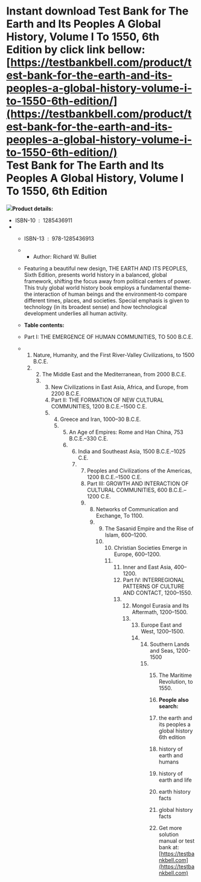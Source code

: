 Instant download **Test Bank for The Earth and Its Peoples A Global History, Volume I To 1550, 6th Edition** by click link bellow:  
[https://testbankbell.com/product/test-bank-for-the-earth-and-its-peoples-a-global-history-volume-i-to-1550-6th-edition/](https://testbankbell.com/product/test-bank-for-the-earth-and-its-peoples-a-global-history-volume-i-to-1550-6th-edition/)  
Test Bank for The Earth and Its Peoples A Global History, Volume I To 1550, 6th Edition
=======================================================================================


![](https://testbankbell.com/wp-content/uploads/2023/05/Test-Bank-for-The-Earth-and-Its-Peoples-A-Global-History-Volume-I-To-1550-6th-Edition-228x228-1.jpg)**Product details:**
* ISBN-10 ‏ : ‎ 1285436911
* * ISBN-13 ‏ : ‎ 978-1285436913
  * * Author: Richard W. Bulliet
   
  * Featuring a beautiful new design, THE EARTH AND ITS PEOPLES, Sixth Edition, presents world history in a balanced, global framework, shifting the focus away from political centers of power. This truly global world history book employs a fundamental theme-the interaction of human beings and the environment-to compare different times, places, and societies. Special emphasis is given to technology (in its broadest sense) and how technological development underlies all human activity.
 
  * **Table contents:**
  * Part I: THE EMERGENCE OF HUMAN COMMUNITIES, TO 500 B.C.E.
  * 1. Nature, Humanity, and the First River-Valley Civilizations, to 1500 B.C.E.
    2. 2. The Middle East and the Mediterranean, from 2000 B.C.E.
       3. 3. New Civilizations in East Asia, Africa, and Europe, from 2200 B.C.E.
          4. Part II: THE FORMATION OF NEW CULTURAL COMMUNITIES, 1200 B.C.E.–1500 C.E.
          5. 4. Greece and Iran, 1000–30 B.C.E.
             5. 5. An Age of Empires: Rome and Han China, 753 B.C.E.–330 C.E.
                6. 6. India and Southeast Asia, 1500 B.C.E.–1025 C.E.
                   7. 7. Peoples and Civilizations of the Americas, 1200 B.C.E.–1500 C.E.
                      8. Part III: GROWTH AND INTERACTION OF CULTURAL COMMUNITIES, 600 B.C.E.–1200 C.E.
                      9. 8. Networks of Communication and Exchange, To 1100.
                         9. 9. The Sasanid Empire and the Rise of Islam, 600–1200.
                            10. 10. Christian Societies Emerge in Europe, 600–1200.
                                11. 11. Inner and East Asia, 400–1200.
                                    12. Part IV: INTERREGIONAL PATTERNS OF CULTURE AND CONTACT, 1200–1550.
                                    13. 12. Mongol Eurasia and Its Aftermath, 1200–1500.
                                        13. 13. Europe East and West, 1200–1500.
                                            14. 14. Southern Lands and Seas, 1200-1500
                                                15. 15. The Maritime Revolution, to 1550.
                                                   
                                                    16. **People also search:**
                                                    17. the earth and its peoples a global history 6th edition
                                                   
                                                    18. history of earth and humans
                                                   
                                                    19. history of earth and life
                                                   
                                                    20. earth history facts
                                                   
                                                    21. global history facts
                                                    22.  Get more solution manual or test bank at: [https://testbankbell.com](https://testbankbell.com)
